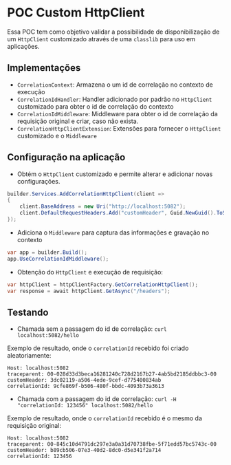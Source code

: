 # POC Custom HttpClient

Essa POC tem como objetivo validar a possibilidade de disponibilização de um `HttpClient` customizado através de uma `classlib` para uso em aplicações.

## Implementações

- `CorrelationContext`: Armazena o um id de correlação no contexto de execução
- `CorrelationIdHandler`: Handler adicionado por padrão no `HttpClient` customizado para obter o id de correlação do contexto
- `CorrelationIdMiddleware`: Middleware para obter o id de correlação da requisição original e criar, caso não exista.
- `CorrelationHttpClientExtension`: Extensões para fornecer o `HttpClient` customizado e o `Middleware`

## Configuração na aplicação

- Obtém o `HttpClient` customizado e permite alterar e adicionar novas configurações.

```csharp
builder.Services.AddCorrelationHttpClient(client =>
{
    client.BaseAddress = new Uri("http://localhost:5082");
    client.DefaultRequestHeaders.Add("customHeader", Guid.NewGuid().ToString());
});
```
- Adiciona o `Middleware` para captura das informações e gravação no contexto

```csharp
var app = builder.Build();
app.UseCorrelationIdMiddleware();
```

- Obtenção do `HttpClient` e execução de requisição:

```csharp
var httpClient = httpClientFactory.GetCorrelationHttpClient();
var response = await httpClient.GetAsync("/headers");
```

## Testando

- Chamada sem a passagem do id de correlação: `curl localhost:5082/hello`

Exemplo de resultado, onde o `correlationId` recebido foi criado aleatoriamente:

```shell
Host: localhost:5082
traceparent: 00-028d33d3beca16281240c728d2167b27-4ab5bd2185ddbbc3-00
customHeader: 3dc02119-a506-4ede-9cef-d775400834ab
correlationId: 9cfe869f-b506-480f-bbdc-4093b73a3613
```

- Chamada com a passagem do id de correlação: `curl -H "correlationId: 123456" localhost:5082/hello`

Exemplo de resultado, onde o `correlationId` recebido é o mesmo da requisição original:

```shell
Host: localhost:5082
traceparent: 00-845c10d4791dc297e3a0a31d70738fbe-5f71edd57bc5743c-00
customHeader: b89cb506-07e3-40d2-8dc0-d5e341f2a714
correlationId: 123456
```

